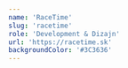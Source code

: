 ```yaml
---
name: 'RaceTime'
slug: 'racetime'
role: 'Development & Dizajn'
url: 'https://racetime.sk'
backgroundColor: '#3C3636'
---
```

